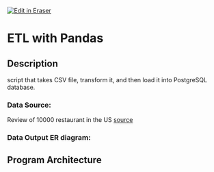 <p><a target="_blank" href="https://app.eraser.io/workspace/HptPNpxeyxhum3M7Ajt4" id="edit-in-eraser-github-link"><img alt="Edit in Eraser" src="https://firebasestorage.googleapis.com/v0/b/second-petal-295822.appspot.com/o/images%2Fgithub%2FOpen%20in%20Eraser.svg?alt=media&amp;token=968381c8-a7e7-472a-8ed6-4a6626da5501"></a></p>

# ETL with Pandas


## Description 
script that takes CSV file, transform it, and then load it into PostgreSQL database.

### Data Source:
Review of 10000 restaurant in the US [﻿source ](https://www.kaggle.com/datasets/joebeachcapital/restaurant-reviews) 

### Data Output ER diagram:


## Program Architecture



<!--- Eraser file: https://app.eraser.io/workspace/HptPNpxeyxhum3M7Ajt4 --->
